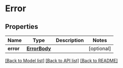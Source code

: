 # Error

## Properties
Name | Type | Description | Notes
------------ | ------------- | ------------- | -------------
**error** | [**ErrorBody**](ErrorBody.md) |  | [optional] 

[[Back to Model list]](../README.md#documentation-for-models) [[Back to API list]](../README.md#documentation-for-api-endpoints) [[Back to README]](../README.md)


